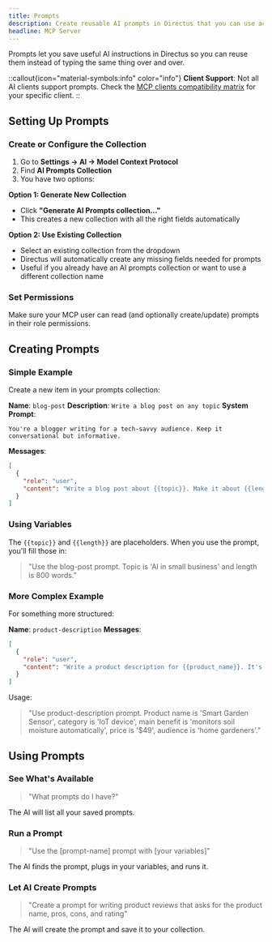 ```yaml
---
title: Prompts
description: Create reusable AI prompts in Directus that you can use across different conversations and team members.
headline: MCP Server
---
```


Prompts let you save useful AI instructions in Directus so you can reuse them instead of typing the same thing over and over.

::callout{icon="material-symbols:info" color="info"}
**Client Support**: Not all AI clients support prompts. Check the [MCP clients compatibility matrix](https://modelcontextprotocol.io/clients) for your specific client.
::

## Setting Up Prompts

### Create or Configure the Collection

1. Go to **Settings → AI → Model Context Protocol**
2. Find **AI Prompts Collection**
3. You have two options:

**Option 1: Generate New Collection**
- Click **"Generate AI Prompts collection..."**
- This creates a new collection with all the right fields automatically

**Option 2: Use Existing Collection**
- Select an existing collection from the dropdown
- Directus will automatically create any missing fields needed for prompts
- Useful if you already have an AI prompts collection or want to use a different collection name

### Set Permissions

Make sure your MCP user can read (and optionally create/update) prompts in their role permissions.

## Creating Prompts

### Simple Example

Create a new item in your prompts collection:

**Name**: `blog-post`
**Description**: `Write a blog post on any topic`
**System Prompt**:
```
You're a blogger writing for a tech-savvy audience. Keep it conversational but informative.
```
**Messages**:
```json
[
  {
    "role": "user",
    "content": "Write a blog post about {{topic}}. Make it about {{length}} words."
  }
]
```

### Using Variables

The `{{topic}}` and `{{length}}` are placeholders. When you use the prompt, you'll fill those in:

> "Use the blog-post prompt. Topic is 'AI in small business' and length is 800 words."

### More Complex Example

For something more structured:

**Name**: `product-description`
**Messages**:
```json
[
  {
    "role": "user",
    "content": "Write a product description for {{product_name}}. It's a {{category}} that {{main_benefit}}. Price is {{price}}. Target audience: {{audience}}."
  }
]
```

Usage:
> "Use product-description prompt. Product name is 'Smart Garden Sensor', category is 'IoT device', main benefit is 'monitors soil moisture automatically', price is '$49', audience is 'home gardeners'."

## Using Prompts

### See What's Available

> "What prompts do I have?"

The AI will list all your saved prompts.

### Run a Prompt

> "Use the [prompt-name] prompt with [your variables]"

The AI finds the prompt, plugs in your variables, and runs it.

### Let AI Create Prompts

> "Create a prompt for writing product reviews that asks for the product name, pros, cons, and rating"

The AI will create the prompt and save it to your collection.
